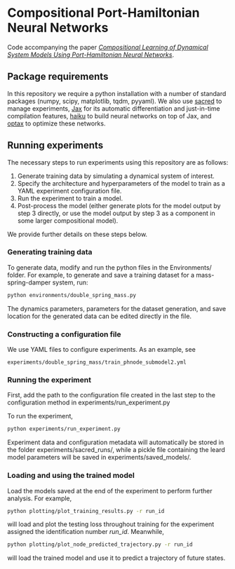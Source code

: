 # Compositional Port-Hamiltonian Neural Networks

Code accompanying the paper [*Compositional Learning of Dynamical System Models Using Port-Hamiltonian Neural Networks*](https://www.cyrusneary.com/files/compositional_port_Hamiltonian_NN.pdf).

## Package requirements

In this repository we require a python installation with a number of standard packages (numpy, scipy, matplotlib, tqdm, pyyaml). We also use [sacred](https://github.com/IDSIA/sacred) to manage experiments, [Jax](https://github.com/google/jax) for its automatic differentiation and just-in-time compilation features, [haiku](https://github.com/deepmind/dm-haiku) to build neural networks on top of Jax, and [optax](https://github.com/deepmind/optax) to optimize these networks.

## Running experiments

The necessary steps to run experiments using this repository are as follows:

1. Generate training data by simulating a dynamical system of interest.
2. Specify the architecture and hyperparameters of the model to train as a YAML experiment configuration file.
3. Run the experiment to train a model.
4. Post-process the model (either generate plots for the model output by step 3 directly, or use the model output by step 3 as a component in some larger compositional model).

We provide further details on these steps below.

### Generating training data
To generate data, modify and run the python files in the Environments/ folder. For example, to generate and save a training dataset for a mass-spring-damper system, run:

```sh
python environments/double_spring_mass.py
```

The dynamics parameters, parameters for the dataset generation, and save location for the generated data can be edited directly in the file.

### Constructing a configuration file

We use YAML files to configure experiments. As an example, see 

```
experiments/double_spring_mass/train_phnode_submodel2.yml
```

### Running the experiment

First, add the path to the configuration file created in the last step to the configuration method in experiments/run_experiment.py

To run the experiment,

```sh
python experiments/run_experiment.py
```

Experiment data and configuration metadata will automatically be stored in the folder experiments/sacred_runs/, while a pickle file containing the leard model parameters will be saved in experiments/saved_models/.

### Loading and using the trained model

Load the models saved at the end of the experiment to perform further analysis. For example, 

```sh
python plotting/plot_training_results.py -r run_id
```

will load and plot the testing loss throughout training for the experiment assigned the identification number *run_id*. Meanwhile,

```sh
python plotting/plot_node_predicted_trajectory.py -r run_id
```

will load the trained model and use it to predict a trajectory of future states.